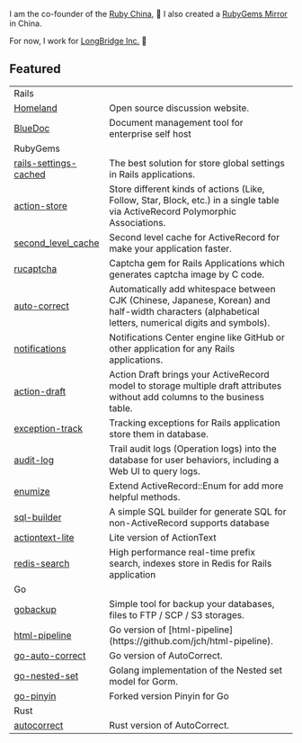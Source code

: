 I am the co-founder of the [Ruby China](https://ruby-china.org), 💎 I also created a [RubyGems Mirror](https://gems.ruby-china.com) in China. 

For now, I work for [LongBridge Inc.](https://longbridgeapp.com) 🌉 

## Featured 

<table>
<tr>
	<td colspan="2">Rails</td>
</tr>
<tr>
<td><a href="https://github.com/ruby-china/homeland">Homeland</a></td>
<td>Open source discussion website.</td>
</tr>
<tr>
<td><a href="https://github.com/huacnlee/bluedoc">BlueDoc</a></td>
<td>Document management tool for enterprise self host</td>
</tr>
<tr>
<td colspan="2">RubyGems</td>
</tr>
<tr>
<td><a href="https://github.com/huacnlee/rails-settings-cached">rails-settings-cached</a></td>
<td>The best solution for store global settings in Rails applications.</td>
</tr>
<tr>
<td><a href="https://github.com/rails-engine/action-store">action-store</a></td>
<td>Store different kinds of actions (Like, Follow, Star, Block, etc.) in a single table via ActiveRecord Polymorphic Associations.</td>
</tr>
<tr>
<td><a href="https://github.com/hooopo/second_level_cache">second_level_cache</a></td>
<td>Second level cache for ActiveRecord for make your application faster.</td>
</tr>
<tr>
<td><a href="https://github.com/huacnlee/rucaptcha">rucaptcha</a></td>
<td>Captcha gem for Rails Applications which generates captcha image by C code.</td>
</tr>
<tr>
<td><a href="https://github.com/huacnlee/auto-correct">auto-correct</a></td>
<td>Automatically add whitespace between CJK (Chinese, Japanese, Korean) and half-width characters (alphabetical letters, numerical digits and symbols).</td>
</tr>
<tr>
<td><a href="https://github.com/rails-engine/notifications">notifications</a></td>
<td>Notifications Center engine like GitHub or other application for any Rails applications.</td>
</tr>
<tr>
<td><a href="https://github.com/rails-engine/action-draft">action-draft</a></td>
<td>Action Draft brings your ActiveRecord model to storage multiple draft attributes without add columns to the business table.</td>
</tr>
<tr>
<td><a href="https://github.com/rails-engine/exception-track">exception-track</a></td>
<td>Tracking exceptions for Rails application store them in database.</td>
</tr>
<tr>
<td><a href="https://github.com/rails-engine/audit-log">audit-log</a></td>
<td>Trail audit logs (Operation logs) into the database for user behaviors, including a Web UI to query logs.</td>
</tr>
<tr>
<td><a href="https://github.com/huacnlee/enumize">enumize</a></td>
<td>Extend ActiveRecord::Enum for add more helpful methods.</td>
</tr>
<tr>
<td><a href="https://github.com/huacnlee/sql-builder">sql-builder</a></td>
<td>A simple SQL builder for generate SQL for non-ActiveRecord supports database</td>
</tr>
<tr>
<td><a href="https://github.com/huacnlee/actiontext-lite">actiontext-lite</a></td>
<td>Lite version of ActionText</td>
</tr>
<tr>
<td><a href="https://github.com/huacnlee/redis-search">redis-search</a></td>
<td>High performance real-time prefix search, indexes store in Redis for Rails application</td>
</tr>
<tr>
<td colspan="2">Go</td>
</tr>
<tr>
<td><a href="https://github.com/huacnlee/gobackup">gobackup</a></td>
<td>Simple tool for backup your databases, files to FTP / SCP / S3 storages.</td>
</tr>
<tr>
<td><a href="https://github.com/huacnlee/html-pipeline">html-pipeline</a></td>
<td>Go version of [html-pipeline](https://github.com/jch/html-pipeline).</td>
</tr>
<tr>
<td><a href="https://github.com/huacnlee/go-auto-correct">go-auto-correct</a></td>
<td>Go version of AutoCorrect.</td>
</tr>
<tr>
<td><a href="https://github.com/griffinqiu/go-nested-set">go-nested-set</a></td>
<td>Golang implementation of the Nested set model for Gorm.</td>
</tr>
<tr>
<td><a href="https://github.com/longbridgeapp/go-pinyin">go-pinyin</a></td>
<td>Forked version Pinyin for Go</td>
</tr>
<tr>
<td colspan="2">Rust</td>
</tr>
<tr>
<td><a href="https://github.com/huacnlee/autocorrect">autocorrect</a></td>
<td>Rust version of AutoCorrect.</td>
</tr>
</tbody>
</table>
